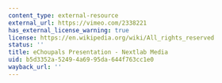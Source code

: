 ```yaml
---
content_type: external-resource
external_url: https://vimeo.com/2338221
has_external_license_warning: true
license: https://en.wikipedia.org/wiki/All_rights_reserved
status: ''
title: eChoupals Presentation - Nextlab Media
uid: b5d3352a-5249-4a69-95da-644f763cc1e0
wayback_url: ''
---
```

